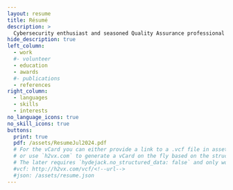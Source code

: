 ```yaml
---
layout: resume
title: Résumé
description: >
  Cybersecurity enthusiast and seasoned Quality Assurance professional in the medical device industry with certifications including CompTIA Security+ and ISC(2) SSCP. A strong foundation in Quality Assurance and Regulatory affairs and a proven track record in regulatory compliance, project management, and conducting effective CAPA investigations to improve processes resulting in increased safety and customer satisfaction. Now transitioning into cybersecurity with a unique perspective able to align compliance with business objectives. Expertise in cGMP, CFRs, and ISO Standards, as well as championing cybersecurity risk and compliance standards within regulated industries will provide immediate value to the organization. Refined ability to propose solutions that meet Quality and Regulatory requirements into processes to ensure alignment with business objectives and cost considerations to ensure regulatory expectations are met that drive business success.
hide_description: true
left_column:
  - work
  #- volunteer
  - education
  - awards
  #- publications
  - references
right_column:
  - languages
  - skills
  - interests
no_language_icons: true
no_skill_icons: true
buttons:
  print: true
  pdf: /assets/ResumeJul2024.pdf
  # For the vCard you can either provide a link to a .vcf file in assets (see `pdf` above),
  # or use `h2vx.com` to generate a vCard on the fly based on the structured data of the resume page.
  # The later requires `hydejack.no_structured_data: false` and only works once the site is deployed to a public URL.
  #vcf: http://h2vx.com/vcf/<!--url-->
  #json: /assets/resume.json
---
```

